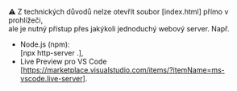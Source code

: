 ⚠️ Z technických důvodů nelze otevřít soubor [index.html] přímo v prohlížeči,  
ale je nutný přístup přes jakýkoli jednoduchý webový server. Např.
- Node.js (npm):  
  [npx http-server .],
- Live Preview pro VS Code  
  [https://marketplace.visualstudio.com/items/?itemName=ms-vscode.live-server].

